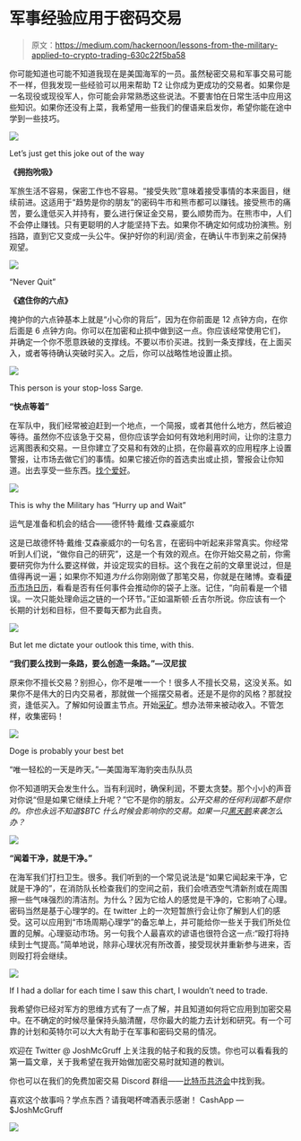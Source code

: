 # 军事经验应用于密码交易

> 原文：<https://medium.com/hackernoon/lessons-from-the-military-applied-to-crypto-trading-630c22f5ba58>

你可能知道也可能不知道我现在是美国海军的一员。虽然秘密交易和军事交易可能不一样，但我发现一些经验可以用来帮助 T2 让你成为更成功的交易者。如果你是一名现役或现役军人，你可能会非常熟悉这些说法。不要害怕在日常生活中应用这些知识。如果你还没有上菜，我希望用一些我们的俚语来启发你，希望你能在途中学到一些技巧。

![](img/6415bb7949dedc02966cb9ac13564481.png)

Let’s just get this joke out of the way

**《拥抱吮吸》**

军旅生活不容易，保密工作也不容易。“接受失败”意味着接受事情的本来面目，继续前进。这适用于“趋势是你的朋友”的密码牛市和熊市都可以赚钱。接受熊市的痛苦，要么逢低买入并持有，要么进行保证金交易，要么顺势而为。在熊市中，人们不会停止赚钱。只有更聪明的人才能坚持下去。如果你不确定如何成功扮演熊。别挡路，直到它又变成一头公牛。保护好你的利润/资金，在确认牛市到来之前保持观望。

![](img/ae4e8a85a03db28d4b3d7a9e2989b97a.png)

“Never Quit”

**《遮住你的六点》**

掩护你的六点钟基本上就是“小心你的背后”，因为在你前面是 12 点钟方向，在你后面是 6 点钟方向。你可以在加密和止损中做到这一点。你应该经常使用它们，并确定一个你不愿意跌破的支撑线。不要以市价买进。找到一条支撑线，在上面买入，或者等待确认突破时买入。之后，你可以战略性地设置止损。

![](img/d6164487205032b037e0bd9f0141f3c7.png)

This person is your stop-loss Sarge.

**“快点等着”**

在军队中，我们经常被迫赶到一个地点，一个简报，或者其他什么地方，然后被迫等待。虽然你不应该急于交易，但你应该学会如何有效地利用时间，让你的注意力远离图表和交易。一旦你建立了交易和有效的止损，在你最喜欢的应用程序上设置警报，让市场去做它们的事情。如果它接近你的首选卖出或止损，警报会让你知道。出去享受一些东西。[找个爱好](https://www.bustle.com/articles/119942-how-to-find-a-hobby-as-an-adult)。

![](img/6908b5c7b4c7e91ba23ebf558477118b.png)

This is why the Military has “Hurry up and Wait”

运气是准备和机会的结合——德怀特·戴维·艾森豪威尔

这是已故德怀特·戴维·艾森豪威尔的一句名言，在密码中听起来非常真实。你经常听到人们说，“做你自己的研究”，这是一个有效的观点。在你开始交易之前，你需要研究你为什么要这样做，并设定现实的目标。这个我在之前的文章里说过，但是值得再说一遍；如果你不知道*为什么*你刚刚做了那笔交易，你就是在赌博。查看[硬币市场日历](https://coinmarketcal.com/)，看看是否有任何事件会推动你的袋子上涨。记住，“向前看是一个错误。一次只能处理命运之链的一个环节。”正如温斯顿·丘吉尔所说。你应该有一个长期的计划和目标，但不要每天都为此自责。

![](img/54670ae028a75fdf106ea1a9ffc4370e.png)

But let me dictate your outlook this time, with this.

**“我们要么找到一条路，要么创造一条路。”—汉尼拔**

原来你不擅长交易？别担心，你不是唯一一个！很多人不擅长交易，这没关系。如果你不是伟大的日内交易者，那就做一个摇摆交易者。还是不是你的风格？那就投资，逢低买入。了解如何设置主节点。开始[采矿](http://lmgtfy.com/?q=How+to+start+crypto+mining)。想办法带来被动收入。不管怎样，收集密码！

![](img/cf260e67e54765d7307c4d3014f6723b.png)

Doge is probably your best bet

“唯一轻松的一天是昨天。”—美国海军海豹突击队队员

你不知道明天会发生什么。当有利润时，确保利润，不要太贪婪。那个小小的声音对你说“但是如果它继续上升呢？”它不是你的朋友。*公开交易的任何利润都不是你的。你也永远不知道$BTC 什么时候会影响你的交易。如果一只[黑天鹅](https://www.investopedia.com/terms/b/blackswan.asp)来袭怎么办？*

![](img/8d5cfa573d84a531c544cbaa142bac8d.png)

**“闻着干净，就是干净。”**

在海军我们打扫卫生。很多。我们听到的一个常见说法是“如果它闻起来干净，它就是干净的”，在消防队长检查我们的空间之前，我们会喷洒空气清新剂或在周围擦一些气味强烈的清洁剂。为什么？因为它给人的感觉是干净的，它影响了心理。密码当然是基于心理学的。在 twitter 上的一次短暂旅行会让你了解到人们的感受。这可以应用到“市场周期心理学”的备忘单上，并可能给你一些关于我们所处位置的见解。心理驱动市场。另一句我个人最喜欢的谚语也很符合这一点:“殴打将持续到士气提高。”简单地说，除非心理状况有所改善，接受现状并重新参与进来，否则殴打将会继续。

![](img/26c8103093a708c52acf75ccc1c28685.png)

If I had a dollar for each time I saw this chart, I wouldn’t need to trade.

我希望你已经对军方的思维方式有了一点了解，并且知道如何将它应用到加密交易中。在不确定的时候尽量保持头脑清醒，尽你最大的能力去计划和研究。有一个可靠的计划和英特尔可以大大有助于在军事和密码交易的情况。

欢迎在 Twitter @ JoshMcGruff 上关注我的帖子和我的反馈。你也可以看看我的第一篇文章，关于我希望在我开始做加密交易时就知道的教训。

你也可以在我们的免费加密交易 Discord 群组——[比特币共济会](https://discord.gg/5KpVGhE)中找到我。

喜欢这个故事吗？学点东西？请我喝杯啤酒表示感谢！
CashApp — $JoshMcGruff

![](img/e1b8d72e1aba2f3c0a7a3fafa95a634b.png)
